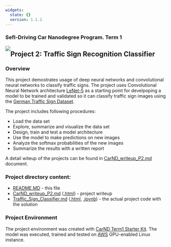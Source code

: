```yaml
---
widgets:
  state: {}
  version: 1.1.2
---
```


### Sefl-Driving Car Nanodegree Program. Term 1
<img style="float: left;" src="https://s3.amazonaws.com/udacity-sdc/github/shield-carnd.svg">

## Project 2: Traffic Sign Recognition Classifier

### Overview
This project demostrates usage of deep neural networks and convolutional neural networks to classify traffic signs. The project uses Convolutional Neural Network architecture [LeNet-5](http://yann.lecun.com/exdb/publis/pdf/lecun-98.pdf)  as a starting point for develpoping a model to be trained and validated so it can classify traffic sign images using the [German Traffic Sign Dataset](http://benchmark.ini.rub.de/?section=gtsrb&subsection=dataset).

The project includes following procedures:
* Load the data set
* Explore, summarize and visualize the data set
* Design, train and test a model architecture
* Use the model to make predictions on new images
* Analyze the softmax probabilities of the new images
* Summarize the results with a written report

A detail witeup of the projects can be found in [CarND_writeup_P2.md](https://github.com/ek8203/CarND-Traffic-Sign-Classifier-Project/blob/maste/CarND_writeup_P2.md) document.

### Project directory content:

* [README.MD](https://github.com/ek8203/CarND-Traffic-Sign-Classifier-Project/blob/master/README.MD) - this file
* [CarND_writeup_P2.md](https://github.com/ek8203/CarND-Traffic-Sign-Classifier-Project/blob/master/CarND_writeup_P2.md) ([.html](https://github.com/ek8203/CarND-Traffic-Sign-Classifier-Project/blob/master/CarND_writeup_P2.html)) - project writeup
* [Traffic_Sign_Classifier.md](https://github.com/ek8203/CarND-Traffic-Sign-Classifier-Project/blob/master/Traffic_Sign_Classifier.md) ([.html](https://github.com/ek8203/CarND-Traffic-Sign-Classifier-Project/blob/master/Traffic_Sign_Classifier.html), [.ipynb](https://github.com/ek8203/CarND-Traffic-Sign-Classifier-Project/blob/master/Traffic_Sign_Classifier.ipynb)) - the actual project code with the solution

### Project Environment

The project environment was created with [CarND Term1 Starter Kit](https://github.com/udacity/CarND-Term1-Starter-Kit). The model was executed, trained and tested on [AWS](https://aws.amazon.com/) GPU-enabled Linux instance.
